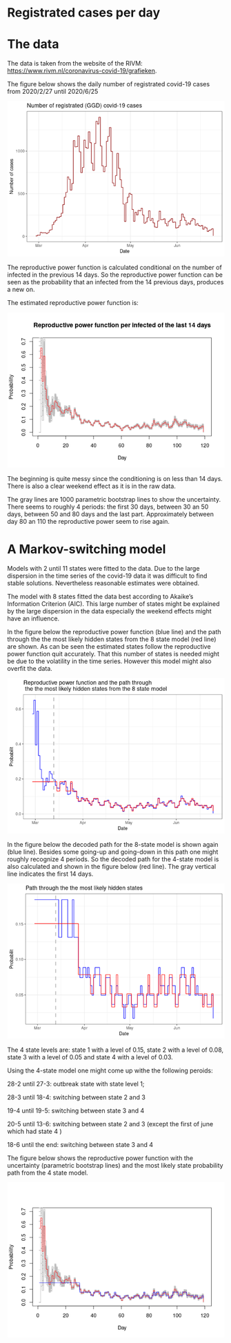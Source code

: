 Registrated cases per day
================

# The data

The data is taken from the website of the RIVM:
<https://www.rivm.nl/coronavirus-covid-19/grafieken>.

The figure below shows the daily number of registrated covid-19 cases
from 2020/2/27 until 2020/6/25

![](cases_day_files/figure-gfm/unnamed-chunk-2-1.png)<!-- -->

The reproductive power function is calculated conditional on the number
of infected in the previous 14 days. So the reproductive power function
can be seen as the probability that an infected from the 14 previous
days, produces a new on.

The estimated reproductive power function is:

![](cases_day_files/figure-gfm/unnamed-chunk-3-1.png)<!-- -->

The beginning is quite messy since the conditioning is on less than 14
days. There is also a clear weekend effect as it is in the raw data.

The gray lines are 1000 parametric bootstrap lines to show the
uncertainty. There seems to roughly 4 periods: the first 30 days,
between 30 an 50 days, between 50 and 80 days and the last part.
Approximately between day 80 an 110 the reproductive power seem to rise
again.

# A Markov-switching model

Models with 2 until 11 states were fitted to the data. Due to the large
dispersion in the time series of the covid-19 data it was difficult to
find stable solutions. Nevertheless reasonable estimates were obtained.

The model with 8 states fitted the data best according to Akaike’s
Information Criterion (AIC). This large number of states might be
explained by the large dispersion in the data especially the weekend
effects might have an influence.

In the figure below the reproductive power function (blue line) and the
path through the the most likely hidden states from the 8 state model
(red line) are shown. As can be seen the estimated states follow the
reproductive power function quit accurately. That this number of states
is needed might be due to the volatility in the time series. However
this model might also overfit the data.

![](cases_day_files/figure-gfm/unnamed-chunk-4-1.png)<!-- -->

In the figure below the decoded path for the 8-state model is shown
again (blue line). Besides some going-up and going-down in this path one
might roughly recognize 4 periods. So the decoded path for the 4-state
model is also calculated and shown in the figure below (red line). The
gray vertical line indicates the first 14 days.

![](cases_day_files/figure-gfm/unnamed-chunk-5-1.png)<!-- -->

The 4 state levels are: state 1 with a level of 0.15, state 2 with a
level of 0.08, state 3 with a level of 0.05 and state 4 with a level of
0.03.

Using the 4-state model one might come up withe the following peroids:

28-2 until 27-3: outbreak state with state level 1;

28-3 until 18-4: switching between state 2 and 3

19-4 until 19-5: switching between state 3 and 4

20-5 until 13-6: switching between state 2 and 3 (except the first of
june which had state 4 )

18-6 until the end: switching between state 3 and 4

The figure below shows the reproductive power function with the
uncertainty (parametric bootstrap lines) and the most likely state
probability path from the 4 state model.

![](cases_day_files/figure-gfm/unnamed-chunk-6-1.png)<!-- -->
